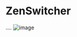 # ZenSwitcher
....
![image](https://github.com/user-attachments/assets/ee424afb-cd10-4001-a419-f14510a0b7ea)
